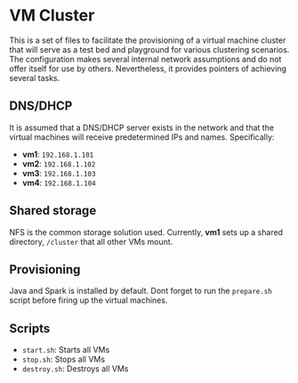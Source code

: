 # VM Cluster

This is a set of files to facilitate the provisioning of a virtual machine cluster that will serve as a test bed and playground for various clustering scenarios. The configuration makes several internal network assumptions and do not offer itself for use by others. Nevertheless, it provides pointers of achieving several tasks.

## DNS/DHCP

It is assumed that a DNS/DHCP server exists in the network and that the virtual machines will receive predetermined IPs and names. Specifically:

- **vm1**: `192.168.1.101`
- **vm2**: `192.168.1.102`
- **vm3**: `192.168.1.103`
- **vm4**: `192.168.1.104`

## Shared storage

NFS is the common storage solution used. Currently, **vm1** sets up a shared directory, `/cluster` that all other VMs mount.

## Provisioning

Java and Spark is installed by default. Dont forget to run the `prepare.sh` script before firing up the virtual machines.

## Scripts

- `start.sh`: Starts all VMs
- `stop.sh`: Stops all VMs 
- `destroy.sh`: Destroys all VMs
